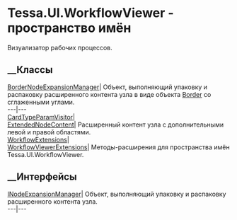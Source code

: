 # Tessa.UI.WorkflowViewer - пространство имён
Визуализатор рабочих процессов.
##  __Классы
[BorderNodeExpansionManager](T_Tessa_UI_WorkflowViewer_BorderNodeExpansionManager.htm)|
Объект, выполняющий упаковку и распаковку расширенного контента узла в виде
объекта
[Border](https://learn.microsoft.com/dotnet/api/system.windows.controls.border)
со сглаженными углами.  
---|---  
[CardTypeParamVisitor](T_Tessa_UI_WorkflowViewer_CardTypeParamVisitor.htm)|  
[ExtendedNodeContent](T_Tessa_UI_WorkflowViewer_ExtendedNodeContent.htm)|
Расширенный контент узла с дополнительными левой и правой областями.  
[WorkflowExtensions](T_Tessa_UI_WorkflowViewer_WorkflowExtensions.htm)|  
[WorkflowViewerExtensions](T_Tessa_UI_WorkflowViewer_WorkflowViewerExtensions.htm)|
Методы-расширения для пространства имён Tessa.UI.WorkflowViewer.  
## __Интерфейсы
[INodeExpansionManager](T_Tessa_UI_WorkflowViewer_INodeExpansionManager.htm)|
Объект, выполняющий упаковку и распаковку расширенного контента узла.  
---|---
